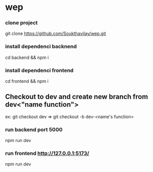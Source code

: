 # wep

### clone project
git clone https://github.com/Soukthavilay/wep.git


### install dependenci backnend
cd backend && npm i


### install dependenci frontend
cd frontend && npm i


## Checkout to dev and create new branch from dev<"name function">
ex: git checkout dev => git checkout -b dev-<name's function>


### run backend port 5000
npm run dev


### run frontend http://127.0.0.1:5173/
npm run dev 
